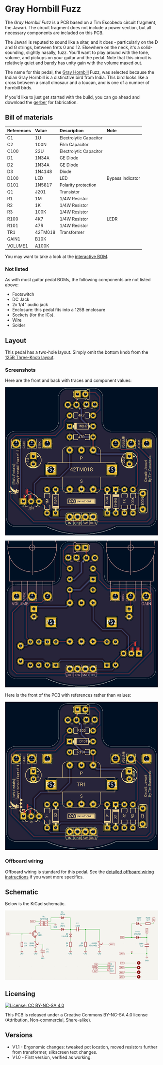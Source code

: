 # Gray Hornbill Fuzz

The *Gray Hornbill Fuzz* is a PCB based on a Tim Escobedo circuit fragment, the Jawari. The circuit fragment does not include a power section, but all necessary components are included on this PCB.

The Jawari is reputed to sound like a sitar, and it does - particularly on the D and G strings, between frets 0 and 12. Elsewhere on the neck, it's a solid-sounding, slightly nasally, fuzz. You'll want to play around with the tone, volume, and pickups on your guitar and the pedal. Note that this circuit is relatively quiet and barely has unity gain with the volume maxed out.

The name for this pedal, the [Gray Hornbill](https://ebird.org/species/inghor2) Fuzz, was selected because the Indian Gray Hornbill is a distinctive bird from India. This bird looks like a cross between a small dinosaur and a toucan, and is one of a number of hornbill birds.

If you'd like to just get started with the build, you can go ahead and download the [gerber](https://github.com/RWLPedal/music-pcbs/raw/refs/heads/main/GrayHornbillFuzz/gerber.zip) for fabrication.

## Bill of materials

| References | Value   | Description            | Note             |
| :--------- | :------ | :--------------------- | :--------------- |
| C1         | 1U      | Electrolytic Capacitor |                  |
| C2         | 100N    | Film Capacitor         |                  |
| C100       | 22U     | Electrolytic Capacitor |                  |
| D1         | 1N34A   | GE Diode               |                  |
| D2         | 1N34A   | GE Diode               |                  |
| D3         | 1N4148  | Diode                  |                  |
| D100       | LED     | LED                    | Bypass indicator |
| D101       | 1N5817  | Polarity protection    |                  |
| Q1         | J201    | Transistor             |                  |
| R1         | 1M      | 1/4W Resistor          |                  |
| R2         | 1K      | 1/4W Resistor          |                  |
| R3         | 100K    | 1/4W Resistor          |                  |
| R100       | 4K7     | 1/4W Resistor          | LEDR             |
| R101       | 47R     | 1/4W Resistor          |                  |
| TR1        | 42TM018 | Transformer            |                  |
| GAIN1      | B10K    |                        |                  |
| VOLUME1    | A100K   |                        |                  |


You may want to take a look at the [interactive BOM](https://html-preview.github.io/?url=https://github.com/RWLPedal/music-pcbs/blob/main/GrayHornbillFuzz/interactive_bom.html).

### Not listed

As with most guitar pedal BOMs, the following components are not listed above:

* Footswitch
* DC Jack
* 2x 1/4" audio jack
* Enclosure: this pedal fits into a 125B enclosure
* Sockets (for the ICs).
* Wire
* Solder

## Layout

This pedal has a two-hole layout. Simply omit the bottom knob from the [125B Three-Knob layout](https://github.com/RWLPedal/music-pcbs/blob/main/instructions/DRILLING.md).

### Screenshots

Here are the front and back with traces and component values:

![Screenshot of the front of the PCB](images/pcb_front.png?raw=true)

![Screenshot of the back of the PCB](images/pcb_back.png?raw=true)

Here is the front of the PCB with references rather than values:

![Screenshot of the front of the PCB with references](images/pcb_references.png?raw=true)

### Offboard wiring

Offboard wiring is standard for this pedal. See the [detailed offboard wiring instructions](https://github.com/RWLPedal/music-pcbs/blob/main/instructions/WIRING.md) if you want more specifics.

## Schematic

Below is the KiCad schematic.

![Screenshot of the circuit's schematic](images/schematic.png?raw=true)

## Licensing

[![License: CC BY-NC-SA 4.0](https://licensebuttons.net/l/by-nc-sa/4.0/80x15.png)](https://creativecommons.org/licenses/by-nc-sa/4.0/)

This PCB is released under a Creative Commons BY-NC-SA 4.0 license (Attribution, Non-commercial, Share-alike).

## Versions

* V1.1 - Ergonomic changes: tweaked pot location, moved resistors further from transformer, silkscreen text changes.
* V1.0 - First version, verified as working.